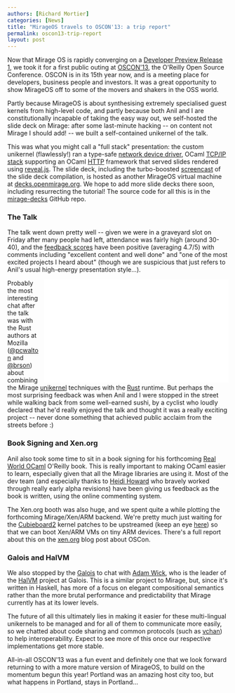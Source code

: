 ```yaml
---
authors: [Richard Mortier]
categories: [News]
title: "MirageOS travels to OSCON'13: a trip report"
permalink: oscon13-trip-report
layout: post
---
```


Now that Mirage OS is rapidly converging on a
[Developer Preview Release 1](http://github.com/avsm/mirage/issues/102), we
took it for a first public outing at
[OSCON'13](http://www.oscon.com/oscon2013/), the O'Reilly Open Source
Conference. OSCON is in its 15th year now, and is a meeting place for
developers, business people and investors. It was a great opportunity to show
MirageOS off to some of the movers and shakers in the OSS world.

Partly because MirageOS is about synthesising extremely specialised guest
kernels from high-level code, and partly because both Anil and I are
constitutionally incapable of taking the easy way out, we self-hosted the
slide deck on Mirage: after some last-minute hacking -- on content not Mirage
I should add! -- we built a self-contained unikernel of the talk.

This was what you might call a "full stack" presentation: the custom
unikernel (flawlessly!) ran a type-safe
[network device driver](https://github.com/mirage/mirage-platform/blob/master/xen/lib/netif.ml),
OCaml [TCP/IP stack](http://github.com/mirage/mirage-net) supporting an OCaml
[HTTP](http://github.com/mirage/ocaml-cohttp) framework that served slides
rendered using [reveal.js](http://lab.hakim.se/reveal-js/). The slide deck,
including the turbo-boosted
[screencast](http://www.youtube.com/watch?v=2Mx8Bd5JYyo) of the slide deck
compilation, is hosted as another MirageOS virtual machine at
[decks.openmirage.org](http://decks.openmirage.org/). We hope to add more
slide decks there soon, including resurrecting the tutorial! The source code
for all this is in the [mirage-decks](http://github.com/mirage/mirage-decks)
GitHub repo.

### The Talk

The talk went down pretty well -- given we were in a graveyard slot on Friday
after many people had left, attendance was fairly high (around 30-40), and the
[feedback scores](http://www.oscon.com/oscon2013/public/schedule/detail/28956)
have been positive (averaging 4.7/5) with comments including "excellent
content and well done" and "one of the most excited projects I heard about"
(though we are suspicious that just refers to Anil's usual high-energy
presentation style...).

<iframe align="right" style="margin-left: 10px;" width="420" height="235" src="//www.youtube-nocookie.com/embed/2Mx8Bd5JYyo" frameborder="0" allowfullscreen="1"> &nbsp; </iframe>

Probably the most interesting chat after the talk was with the Rust authors
at Mozilla ([@pcwalton](http://twitter.com/pcwalton) and
[@brson](https://github.com/brson)) about combining the Mirage
[unikernel](http://anil.recoil.org/papers/2013-asplos-mirage.pdf) techniques
with the [Rust](http://www.rust-lang.org) runtime. But perhaps the most
surprising feedback was when Anil and I were stopped in the street while
walking back from some well-earned sushi, by a cyclist who loudly declared
that he'd really enjoyed the talk and thought it was a really exciting project
-- never done something that achieved public acclaim from the streets before
:)

### Book Signing and Xen.org

Anil also took some time to sit in a book signing for his forthcoming
[Real World OCaml](http://realworldocaml.org) O'Reilly book.  This is
really important to making OCaml easier to learn, especially given that
all the Mirage libraries are using it.  Most of the dev team (and especially
thanks to [Heidi Howard](https://twitter.com/heidiann360) who bravely worked
through really early alpha revisions) have been giving
us feedback as the book is written, using the online commenting system.

The Xen.org booth was also huge, and we spent quite a while plotting the
forthcoming Mirage/Xen/ARM backend. We're pretty much just waiting for the
[Cubieboard2](http://cubieboard.org) kernel patches to be upstreamed (keep an
eye [here](http://linux-sunxi.org/Main_Page)) so that we can boot Xen/ARM VMs
on tiny ARM devices.  There's a full report about this on the
[xen.org](http://blog.xen.org/index.php/2013/07/31/the-xen-project-at-oscon/)
blog post about OSCon.

### Galois and HalVM

We also stopped by the [Galois](http://corp.galois.com) to chat with [Adam
Wick](https://twitter.com/acwpdx), who is the leader of the
[HalVM](http://corp.galois.com/halvm) project at Galois. This is a similar
project to Mirage, but, since it's written in Haskell, has more of a focus
on elegant compositional semantics rather than the more brutal performance
and predictability that Mirage currently has at its lower levels.

The future of all this ultimately lies in making it easier for these
multi-lingual unikernels to be managed and for all of them to communicate more
easily, so we chatted about code sharing and common protocols (such as
[vchan](https://github.com/vbmithr/ocaml-vchan)) to help interoperability.
Expect to see more of this once our respective implementations get more
stable.

All-in-all OSCON'13 was a fun event and definitely one that we look forward
returning to with a more mature version of MirageOS, to build on the momentum
begun this year!  Portland was an amazing host city too, but what happens in
Portland, stays in Portland...
